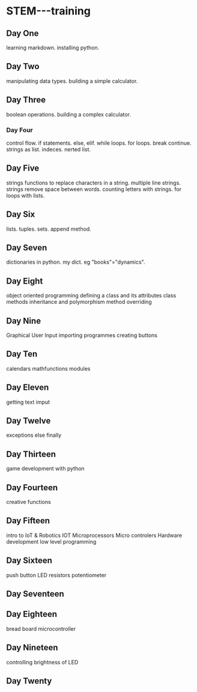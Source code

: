 # STEM---training
## Day One
learning markdown.
installing python.
## Day Two
manipulating data types.
building a simple calculator.
## Day Three
boolean operations.
building a complex calculator.
### Day Four
control flow.
if statements.
else, elif.
while loops.
for loops.
break continue.
strings as list.
indeces.
nerted list.
## Day Five
strings functions to replace characters in a string.
multiple line strings.
strings remove space between words.
counting letters with strings.
for loops with lists.
## Day Six
lists.
tuples.
sets.
append method.
## Day Seven
dictionaries in python.
my dict.
eg "books"="dynamics".
## Day Eight
object oriented programming
defining a class and its attributes
class methods
inheritance and polymorphism
method overriding
## Day Nine
Graphical User Input
importing programmes
creating buttons
## Day Ten
calendars
mathfunctions
modules
## Day Eleven
getting text imput
## Day Twelve
exceptions
else 
finally
## Day Thirteen
game development with python
## Day Fourteen
creative functions
## Day Fifteen
intro to IoT & Robotics
IOT
Microprocessors
Micro controlers
Hardware development
low level programming
## Day Sixteen
push button
LED
resistors
potentiometer
## Day Seventeen

## Day Eighteen
bread board
microcontroller
## Day Nineteen
controlling brightness of LED
## Day Twenty
